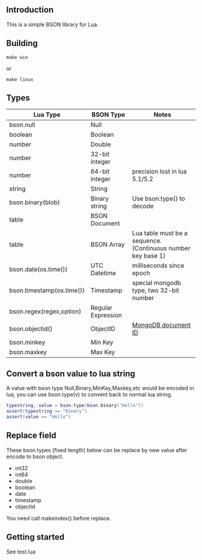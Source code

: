 ## Introduction

This is a simple BSON library for Lua. 

## Building

```
make win
```
or
```
make linux
```

## Types

<table>
<th>Lua Type</th><th>BSON Type</th><th>Notes</th>
<tbody>
<tr><td>bson.null</td><td>Null</td><td></td></tr>
<tr><td>boolean</td><td>Boolean</td><td></td></tr>
<tr><td>number</td><td>Double</td><td></td></tr>
<tr><td>number</td><td>32-bit integer</td><td></td></tr>
<tr><td>number</td><td>64-bit integer</td><td>precision lost in lua 5.1/5.2</td></tr>
<tr><td>string</td><td>String</td><td></td></tr>
<tr><td>bson.binary(blob)</td><td>Binary string</td><td>Use bson.type() to decode</td></tr>
<tr><td>table</td><td>BSON Document</td><td></td></tr>
<tr><td>table</td><td>BSON Array</td><td>Lua table must be a sequence. (Continuous number key base 1)</td></tr>
<tr><td>bson.date(os.time())</td><td>UTC Datetime</td><td>milliseconds since epoch</td></tr>
<tr><td>bson.timestamp(os.time())</td><td>Timestamp</td><td>special mongodb type, two 32-bit number</td></tr>
<tr><td>bson.regex(regex,option)</td><td>Regular Expression</td><td></td></tr>	
<tr><td>bson.objectid()</td><td>ObjectID</td><td><a href="http://www.mongodb.org/display/DOCS/Object+IDs">MongoDB document ID</a></td></tr>
<tr><td>bson.minkey</td><td>Min Key</td><td></td></tr>
<tr><td>bson.maxkey</td><td>Max Key</td><td></td></tr>
<tbody>
</table>

## Convert a bson value to lua string

A value with bson type Null,Binary,MinKey,Maxkey,etc would be encoded in lua, you can use bson.type(v) to convent back to normal lua string.
```Lua
typestring, value = bson.type(bson.binary("Hello"))
assert(typestring == "binary")
assert(value == "Hello")
```

## Replace field

These bson types (fixed length) below can be replace by new value after encode to bson object.

* int32
* int64
* double
* boolean
* date
* timestamp
* objectid

You need call makeindex() before replace.

## Getting started

See test.lua
